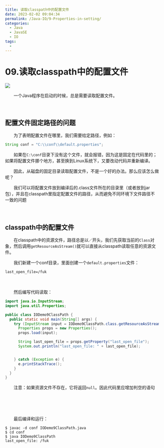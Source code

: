 ```yaml
---
title: 读取classpath中的配置文件
date: 2023-02-02 09:04:34
permalink: /Java-IO/9-Properties-in-setting/
categories:
  - Java
  - JavaSE
  - IO
tags:
  - 
---
```



# 09.读取classpath中的配置文件

![](https://image.peterjxl.com/blog/186.jpg)

　　一个Java程序在启动的时候，总是需要读取配置文件。

<!-- more -->
　　‍

## 配置文件固定路径的问题

　　为了表明配置文件在哪里，我们需要给定路径，例如：

```java
String conf = "C:\\conf\\default.properties";
```

　　如果在`C:\conf`​目录下没有这个文件，就会报错，因为这是固定在代码里的；如果将配置文件挪个地方，甚至换到Linux系统下，又要改动代码并重新编译。

　　因此，从磁盘的固定目录读取配置文件，不是一个好的办法。那么应该怎么做呢？

　　我们可以将配置文件放到编译后的.class文件所在的目录里（或者放到jar包），并且在classpath里指定配置文件的路径，从而避免不同环境下文件路径不一致的问题

　　‍

## classpath中的配置文件

　　在classpath中的资源文件，路径总是以`／`​开头，我们先获取当前的`Class`​对象，然后调用`getResourceAsStream()`​就可以直接从classpath读取任意的资源文件。

　　我们新建一个conf目录，里面创建一个`default.properties`​文件：

```properties
last_open_file=/fuk
```

　　‍

　　然后编写代码读取：

```java
import java.io.InputStream;
import java.util.Properties;

public class IODemo9ClassPath {
  public static void main(String[] args) {
    try (InputStream input = IODemo9ClassPath.class.getResourceAsStream("/default.properties")) {
      Properties props = new Properties();
      props.load(input);

      String last_open_file = props.getProperty("last_open_file");
      System.out.println("last_open_file: " + last_open_file);


    } catch (Exception e) {
      e.printStackTrace();
    }
  }
}

```

　　注意：如果资源文件不存在，它将返回`null`​。因此代码里应增加判空的语句

　　‍

　　‍

　　最后编译和运行：

```
$ javac -d conf IODemo9ClassPath.java
$ cd conf
$ java IODemo9ClassPath
last_open_file: /fuk
```

　　‍

　　‍

　　‍

　　‍

